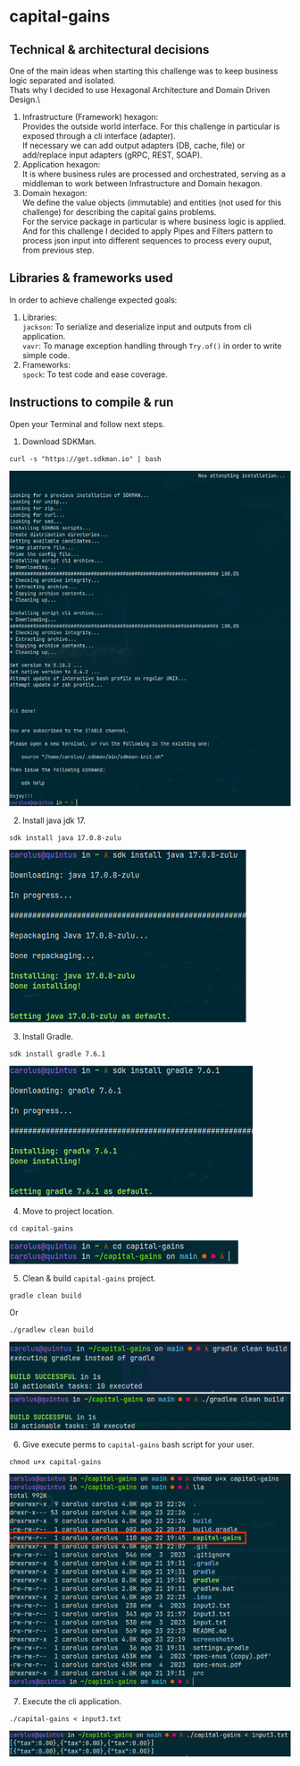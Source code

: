 # capital-gains

## Technical & architectural decisions

One of the main ideas when starting this challenge was to keep business logic separated and isolated.\
Thats why I decided to use Hexagonal Architecture and Domain Driven Design.\

1. Infrastructure (Framework) hexagon:\
    Provides the outside world interface. For this challenge in particular is exposed through a cli interface (adapter).\
    If necessary we can add output adapters (DB, cache, file) or add/replace input adapters (gRPC, REST, SOAP).
2. Application hexagon:\
    It is where business rules are processed and orchestrated, serving as a middleman to work between Infrastructure and Domain hexagon.
3. Domain hexagon:\
    We define the value objects (immutable) and entities (not used for this challenge) for describing the capital gains problems.\
    For the service package in particular is where business logic is applied.\
    And for this challenge I decided to apply Pipes and Filters pattern to process json input into different sequences to process every ouput, from previous step.

## Libraries & frameworks used

In order to achieve challenge expected goals:

1. Libraries:\
    `jackson`: To serialize and deserialize input and outputs from cli application.\
    `vavr`: To manage exception handling through `Try.of()` in order to write simple code.
2. Frameworks:\
    `spock`: To test code and ease coverage.

## Instructions to compile & run

Open your Terminal and follow next steps.
1. Download SDKMan.
```shell
curl -s "https://get.sdkman.io" | bash
```
![SDKMan install](screenshots/23-ago-2023_21-49-13.png)

2. Install java jdk 17.
```shell
sdk install java 17.0.8-zulu
```
![jdk install](screenshots/23-ago-2023_21-51-27.png)

3. Install Gradle.
```shell
sdk install gradle 7.6.1
```
![jdk install](screenshots/23-ago-2023_21-52-44.png)

4. Move to project location.
```shell
cd capital-gains
```
![move to project](screenshots/23-ago-2023_22-22-07.png)

5. Clean & build `capital-gains` project.
```shell
gradle clean build
```
Or
```shell
./gradlew clean build
```
![gradle](screenshots/23-ago-2023_22-30-44.png)
![gradlew](screenshots/23-ago-2023_22-25-25.png)

6. Give execute perms to `capital-gains` bash script for your user.
```shell
chmod u+x capital-gains
```
![chmod](screenshots/23-ago-2023_22-27-12.png)

7. Execute the cli application.
```shell
./capital-gains < input3.txt
```
![chmod](screenshots/23-ago-2023_22-27-43.png)
